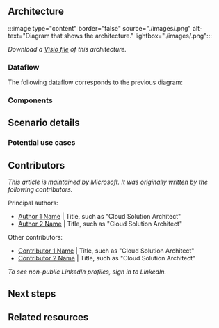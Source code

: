 <!-- 
- Don't add metadata to this Markdown file. Use the browser header template to create a YAML file that contains your metadata. 
- Before the "Architecture" heading, add a brief introduction of no more than three sentences. Format it as a single paragraph with no heading. 
-->

## Architecture

<!-- Architecture diagram goes here. Use the following format to link to your image file:-->

:::image type="content" border="false" source="./images/<file-name>.png" alt-text="Diagram that shows the <solution name> architecture." lightbox="./images/<file-name>.png":::

<!-- Under the architecture diagram, link to the Visio or PowerPoint file. The link will work after the AAC team uploads your Visio or PowerPoint file to the Azure CDN. -->

*Download a [Visio file](https://arch-center.azureedge.net/<file-name>.vsdx) of this architecture.*

### Dataflow
<!--
- If your scenario doesn't include data, title this section "Workflow".
- Add a numbered list for the steps in your architecture diagram.
-->

The following dataflow corresponds to the previous diagram:

<!-- Example list:
1. Admin 1 adds, updates, or deletes an entry in Admin 1's fork of the Microsoft 365 configuration file.
2. Admin 1 commits and syncs the changes to Admin 1's forked repository.
3. Admin 1 creates a pull request to merge the changes to the main repository.
4. The build pipeline runs on the PR.
-->

### Components

<!-- 
- Add a bulleted list of all components in the architecture. 
- Where possible, link to the component's Well-Architected Framework service guide. Alternatively, link to the product page.

Example list: 
- [Azure App Service](https://azure.microsoft.com/services/app-service) is a compute service that is specifically built to host web applications. In this architecture ….
- [Azure Cosmos DB for NoSQL](/azure/well-architected/service-guides/cosmos-db) is a …. In this architecture ….
- [Azure OpenAI](/azure/well-architected/service-guides/azure-openai) is a …. In this architecture ….
- [Log Analytics](/azure/well-architected/service-guides/azure-log-analytics) is a …. In this architecture ….
- [Azure Virtual Machines](/azure/well-architected/service-guides/virtual-machines) is a …. In this architecture ….

-->

## Scenario details

<!-- Explain the business problem and why this scenario was built to solve it. 

Questions this section can address:
- What services were used to build out this solution?
- What does this example scenario show? 
- What are the customer's goals?
- What are the benefits of implementing the solution?
-->

### Potential use cases

<!--
- List example use cases.
- Explain how similar or different these use cases are to the main scenario.
-->

## Contributors

<!-- 
- This section is expected but optional if the contributors prefer to omit it. 
- Implement this format: 
-->

*This article is maintained by Microsoft. It was originally written by the following contributors.*

Principal authors: 

<!--
- List the primary authors alphabetically and by last name. 
- Use the *FirstName LastName* format.
-->

- [Author 1 Name](https://linkedin.com/in/ProfileURL) | Title, such as "Cloud Solution Architect"
- [Author 2 Name](https://linkedin.com/in/ProfileURL) | Title, such as "Cloud Solution Architect"

Other contributors: 

<!--
- This section is optional. 
- List contributors and technical reviewers. 
-->

- [Contributor 1 Name](https://linkedin.com/in/ProfileURL) | Title, such as "Cloud Solution Architect"
- [Contributor 2 Name](https://linkedin.com/in/ProfileURL) | Title, such as "Cloud Solution Architect"

*To see non-public LinkedIn profiles, sign in to LinkedIn.*

## Next steps

<!--
- Add a bulleted list of links to third-party or Microsoft topics that can help customers build the workload.
- Link formats: 
  - Make Learn links site relative (for example, /azure/<feature>/<article-name>).
  - Start third-party links with `https://` and omit `en-us` unless the links don't work without it.
  - Omit a trailing slash.

Example list:

- [Azure Kubernetes Service (AKS) documentation](/azure/aks)
- [Azure Machine Learning documentation](/azure/machine-learning)
- [What is Azure Active Directory B2C?](/azure/active-directory-b2c/overview)
- [Application Insights overview](/azure/azure-monitor/app/app-insights-overview)
-->

## Related resources

<!-- Add a bulleted list of links to related architecture information in the AAC TOC.

Example lists:

Related architecture guides:

- [Artificial intelligence (AI) architecture design](/azure/architecture/ai-ml)
- [Choose a Microsoft AI services technology](/azure/architecture/data-guide/technology-choices/ai-services)

Fully deployable architectures:

- [Image classification on Azure](../../example-scenario/ai/intelligent-apps-image-processing.yml)
- [Baseline OpenAI end-to-end chat reference architecture](./ai-ml/architecture/baseline-openai-e2e-chat.yml)
- [Azure OpenAI chat baseline architecture in an Azure landing zone](./ai-ml/architecture/azure-openai-baseline-landing-zone.yml)
- [Extract and analyze call center data](./ai-ml/architecture/openai/architecture/call-center-openai-analytics.yml)
-->